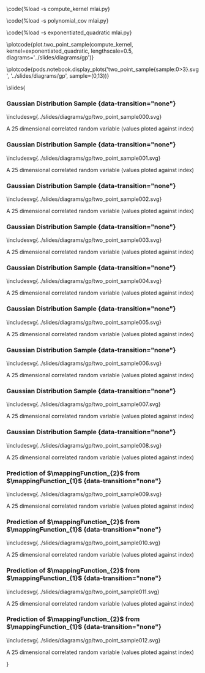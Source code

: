 \code{%load -s compute_kernel mlai.py}

\code{%load -s polynomial_cov mlai.py}

\code{%load -s exponentiated_quadratic mlai.py}

\plotcode{plot.two_point_sample(compute_kernel, kernel=exponentiated_quadratic, 
                      lengthscale=0.5, diagrams='../slides/diagrams/gp')}

\plotcode{pods.notebook.display_plots('two_point_sample{sample:0>3}.svg', 
                            '../slides/diagrams/gp', sample=(0,13))}
							
\slides{
### Gaussian Distribution Sample {data-transition="none"}

\includesvg{../slides/diagrams/gp/two_point_sample000.svg}

A 25 dimensional correlated random variable (values ploted against index)

### Gaussian Distribution Sample {data-transition="none"}

\includesvg{../slides/diagrams/gp/two_point_sample001.svg}

A 25 dimensional correlated random variable (values ploted against index)

### Gaussian Distribution Sample {data-transition="none"}

\includesvg{../slides/diagrams/gp/two_point_sample002.svg}

A 25 dimensional correlated random variable (values ploted against index)

### Gaussian Distribution Sample {data-transition="none"}

\includesvg{../slides/diagrams/gp/two_point_sample003.svg}

A 25 dimensional correlated random variable (values ploted against index)

### Gaussian Distribution Sample {data-transition="none"}

\includesvg{../slides/diagrams/gp/two_point_sample004.svg}

A 25 dimensional correlated random variable (values ploted against index)

### Gaussian Distribution Sample {data-transition="none"}

\includesvg{../slides/diagrams/gp/two_point_sample005.svg}

A 25 dimensional correlated random variable (values ploted against index)

### Gaussian Distribution Sample {data-transition="none"}

\includesvg{../slides/diagrams/gp/two_point_sample006.svg}

A 25 dimensional correlated random variable (values ploted against index)

### Gaussian Distribution Sample {data-transition="none"}

\includesvg{../slides/diagrams/gp/two_point_sample007.svg}

A 25 dimensional correlated random variable (values ploted against index)

### Gaussian Distribution Sample {data-transition="none"}

\includesvg{../slides/diagrams/gp/two_point_sample008.svg}

A 25 dimensional correlated random variable (values ploted against index)

### Prediction of $\mappingFunction_{2}$ from $\mappingFunction_{1}$ {data-transition="none"}

\includesvg{../slides/diagrams/gp/two_point_sample009.svg}

A 25 dimensional correlated random variable (values ploted against index)

### Prediction of $\mappingFunction_{2}$ from $\mappingFunction_{1}$ {data-transition="none"}

\includesvg{../slides/diagrams/gp/two_point_sample010.svg}

A 25 dimensional correlated random variable (values ploted against index)

### Prediction of $\mappingFunction_{2}$ from $\mappingFunction_{1}$ {data-transition="none"}

\includesvg{../slides/diagrams/gp/two_point_sample011.svg}

A 25 dimensional correlated random variable (values ploted against index)

### Prediction of $\mappingFunction_{2}$ from $\mappingFunction_{1}$ {data-transition="none"}

\includesvg{../slides/diagrams/gp/two_point_sample012.svg}

A 25 dimensional correlated random variable (values ploted against index)

}

